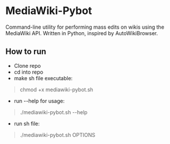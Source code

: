 # MediaWiki-Pybot
Command-line utility for performing mass edits on wikis using the MediaWiki API. Written in Python, inspired by AutoWikiBrowser.

## How to run
* Clone repo
* cd into repo
* make sh file executable:
> chmod +x mediawiki-pybot.sh
* run --help for usage:
> ./mediawiki-pybot.sh --help
* run sh file:
> ./mediawiki-pybot.sh OPTIONS
